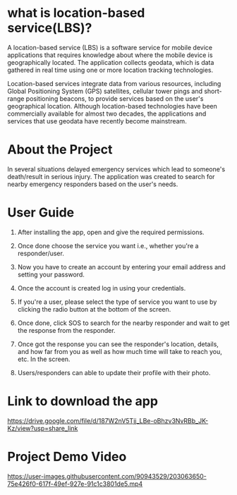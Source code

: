 # what is location-based service(LBS)?
A location-based service (LBS) is a software service for mobile device applications that requires knowledge about where the mobile device is geographically located. The application collects geodata, which is data gathered in real time using one or more location tracking technologies.

Location-based services integrate data from various resources, including Global Positioning System (GPS) satellites, cellular tower pings and short-range positioning beacons, to provide services based on the user's geographical location. Although location-based technologies have been commercially available for almost two decades, the applications and services that use geodata have recently become mainstream.

# About the Project
In several situations delayed emergency services which lead to someone's death/result in serious injury. The application was created to search for nearby emergency responders based on the user's needs.

# User Guide
1. After installing the app, open and give the required permissions.

2. Once done choose the service you want i.e., whether you're a responder/user.

3. Now you have to create an account by entering your email address and setting your password.

4. Once the account is created log in using your credentials.

5. If you're a user, please select the type of service you want to use by clicking the radio button at the bottom of the screen.

6. Once done, click SOS to search for the nearby responder and wait to get the response from the responder.

7. Once got the response you can see the responder's location, details, and how far from you as well as how much time will take to reach you, etc. In the screen.

8. Users/responders can able to update their profile with their photo.

# Link to download the app
https://drive.google.com/file/d/187W2nV5Tjj_LBe-oBhzv3NvRBb_JK-Kz/view?usp=share_link

# Project Demo Video
https://user-images.githubusercontent.com/90943529/203063650-75e426f0-617f-49ef-927e-91c1c3801de5.mp4

